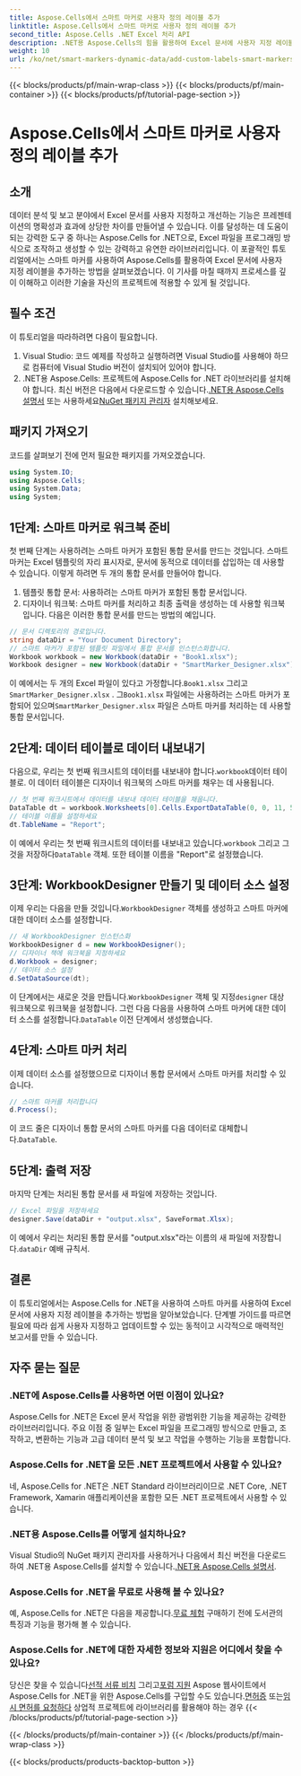 ```yaml
---
title: Aspose.Cells에서 스마트 마커로 사용자 정의 레이블 추가
linktitle: Aspose.Cells에서 스마트 마커로 사용자 정의 레이블 추가
second_title: Aspose.Cells .NET Excel 처리 API
description: .NET용 Aspose.Cells의 힘을 활용하여 Excel 문서에 사용자 지정 레이블과 스마트 마커를 추가하세요. 이 단계별 튜토리얼을 따라 동적이고 시각적으로 매력적인 보고서를 만들어 보세요.
weight: 10
url: /ko/net/smart-markers-dynamic-data/add-custom-labels-smart-markers/
---
```


{{< blocks/products/pf/main-wrap-class >}}
{{< blocks/products/pf/main-container >}}
{{< blocks/products/pf/tutorial-page-section >}}

# Aspose.Cells에서 스마트 마커로 사용자 정의 레이블 추가

## 소개
데이터 분석 및 보고 분야에서 Excel 문서를 사용자 지정하고 개선하는 기능은 프레젠테이션의 명확성과 효과에 상당한 차이를 만들어낼 수 있습니다. 이를 달성하는 데 도움이 되는 강력한 도구 중 하나는 Aspose.Cells for .NET으로, Excel 파일을 프로그래밍 방식으로 조작하고 생성할 수 있는 강력하고 유연한 라이브러리입니다.
이 포괄적인 튜토리얼에서는 스마트 마커를 사용하여 Aspose.Cells를 활용하여 Excel 문서에 사용자 지정 레이블을 추가하는 방법을 살펴보겠습니다. 이 기사를 마칠 때까지 프로세스를 깊이 이해하고 이러한 기술을 자신의 프로젝트에 적용할 수 있게 될 것입니다.
## 필수 조건
이 튜토리얼을 따라하려면 다음이 필요합니다.
1. Visual Studio: 코드 예제를 작성하고 실행하려면 Visual Studio를 사용해야 하므로 컴퓨터에 Visual Studio 버전이 설치되어 있어야 합니다.
2.  .NET용 Aspose.Cells: 프로젝트에 Aspose.Cells for .NET 라이브러리를 설치해야 합니다. 최신 버전은 다음에서 다운로드할 수 있습니다.[.NET용 Aspose.Cells 설명서](https://reference.aspose.com/cells/net/) 또는 사용하세요[NuGet 패키지 관리자](https://www.nuget.org/packages/Aspose.Cells/) 설치해보세요.
## 패키지 가져오기
코드를 살펴보기 전에 먼저 필요한 패키지를 가져오겠습니다.
```csharp
using System.IO;
using Aspose.Cells;
using System.Data;
using System;
```
## 1단계: 스마트 마커로 워크북 준비
첫 번째 단계는 사용하려는 스마트 마커가 포함된 통합 문서를 만드는 것입니다. 스마트 마커는 Excel 템플릿의 자리 표시자로, 문서에 동적으로 데이터를 삽입하는 데 사용할 수 있습니다.
이렇게 하려면 두 개의 통합 문서를 만들어야 합니다.
1. 템플릿 통합 문서: 사용하려는 스마트 마커가 포함된 통합 문서입니다.
2. 디자이너 워크북: 스마트 마커를 처리하고 최종 출력을 생성하는 데 사용할 워크북입니다.
다음은 이러한 통합 문서를 만드는 방법의 예입니다.
```csharp
// 문서 디렉토리의 경로입니다.
string dataDir = "Your Document Directory";
// 스마트 마커가 포함된 템플릿 파일에서 통합 문서를 인스턴스화합니다.
Workbook workbook = new Workbook(dataDir + "Book1.xlsx");
Workbook designer = new Workbook(dataDir + "SmartMarker_Designer.xlsx");
```
 이 예에서는 두 개의 Excel 파일이 있다고 가정합니다.`Book1.xlsx` 그리고`SmartMarker_Designer.xlsx` . 그`Book1.xlsx` 파일에는 사용하려는 스마트 마커가 포함되어 있으며`SmartMarker_Designer.xlsx` 파일은 스마트 마커를 처리하는 데 사용할 통합 문서입니다.
## 2단계: 데이터 테이블로 데이터 내보내기
 다음으로, 우리는 첫 번째 워크시트의 데이터를 내보내야 합니다.`workbook`데이터 테이블로. 이 데이터 테이블은 디자이너 워크북의 스마트 마커를 채우는 데 사용됩니다.
```csharp
// 첫 번째 워크시트에서 데이터를 내보내 데이터 테이블을 채웁니다.
DataTable dt = workbook.Worksheets[0].Cells.ExportDataTable(0, 0, 11, 5, true);
// 테이블 이름을 설정하세요
dt.TableName = "Report";
```
 이 예에서 우리는 첫 번째 워크시트의 데이터를 내보내고 있습니다.`workbook` 그리고 그것을 저장하다`DataTable` 객체. 또한 테이블 이름을 "Report"로 설정했습니다.
## 3단계: WorkbookDesigner 만들기 및 데이터 소스 설정
 이제 우리는 다음을 만들 것입니다.`WorkbookDesigner` 객체를 생성하고 스마트 마커에 대한 데이터 소스를 설정합니다.
```csharp
// 새 WorkbookDesigner 인스턴스화
WorkbookDesigner d = new WorkbookDesigner();
// 디자이너 책에 워크북을 지정하세요
d.Workbook = designer;
// 데이터 소스 설정
d.SetDataSource(dt);
```
 이 단계에서는 새로운 것을 만듭니다.`WorkbookDesigner` 객체 및 지정`designer` 대상 워크북으로 워크북을 설정합니다. 그런 다음 다음을 사용하여 스마트 마커에 대한 데이터 소스를 설정합니다.`DataTable` 이전 단계에서 생성했습니다.
## 4단계: 스마트 마커 처리
이제 데이터 소스를 설정했으므로 디자이너 통합 문서에서 스마트 마커를 처리할 수 있습니다.
```csharp
// 스마트 마커를 처리합니다
d.Process();
```
이 코드 줄은 디자이너 통합 문서의 스마트 마커를 다음 데이터로 대체합니다.`DataTable`.
## 5단계: 출력 저장
마지막 단계는 처리된 통합 문서를 새 파일에 저장하는 것입니다.
```csharp
// Excel 파일을 저장하세요
designer.Save(dataDir + "output.xlsx", SaveFormat.Xlsx);
```
 이 예에서 우리는 처리된 통합 문서를 "output.xlsx"라는 이름의 새 파일에 저장합니다.`dataDir` 예배 규칙서.
## 결론
이 튜토리얼에서는 Aspose.Cells for .NET을 사용하여 스마트 마커를 사용하여 Excel 문서에 사용자 지정 레이블을 추가하는 방법을 알아보았습니다. 단계별 가이드를 따르면 필요에 따라 쉽게 사용자 지정하고 업데이트할 수 있는 동적이고 시각적으로 매력적인 보고서를 만들 수 있습니다.
## 자주 묻는 질문
### .NET에 Aspose.Cells를 사용하면 어떤 이점이 있나요?
Aspose.Cells for .NET은 Excel 문서 작업을 위한 광범위한 기능을 제공하는 강력한 라이브러리입니다. 주요 이점 중 일부는 Excel 파일을 프로그래밍 방식으로 만들고, 조작하고, 변환하는 기능과 고급 데이터 분석 및 보고 작업을 수행하는 기능을 포함합니다.
### Aspose.Cells for .NET을 모든 .NET 프로젝트에서 사용할 수 있나요?
네, Aspose.Cells for .NET은 .NET Standard 라이브러리이므로 .NET Core, .NET Framework, Xamarin 애플리케이션을 포함한 모든 .NET 프로젝트에서 사용할 수 있습니다.
### .NET용 Aspose.Cells를 어떻게 설치하나요?
 Visual Studio의 NuGet 패키지 관리자를 사용하거나 다음에서 최신 버전을 다운로드하여 .NET용 Aspose.Cells를 설치할 수 있습니다.[.NET용 Aspose.Cells 설명서](https://reference.aspose.com/cells/net/).
### Aspose.Cells for .NET을 무료로 사용해 볼 수 있나요?
 예, Aspose.Cells for .NET은 다음을 제공합니다.[무료 체험](https://releases.aspose.com/) 구매하기 전에 도서관의 특징과 기능을 평가해 볼 수 있습니다.
### Aspose.Cells for .NET에 대한 자세한 정보와 지원은 어디에서 찾을 수 있나요?
 당신은 찾을 수 있습니다[선적 서류 비치](https://reference.aspose.com/cells/net/) 그리고[포럼 지원](https://forum.aspose.com/c/cells/9) Aspose 웹사이트에서 Aspose.Cells for .NET을 위한 Aspose.Cells를 구입할 수도 있습니다.[면허증](https://purchase.aspose.com/buy) 또는[임시 면허를 요청하다](https://purchase.aspose.com/temporary-license/) 상업적 프로젝트에 라이브러리를 활용해야 하는 경우
{{< /blocks/products/pf/tutorial-page-section >}}

{{< /blocks/products/pf/main-container >}}
{{< /blocks/products/pf/main-wrap-class >}}

{{< blocks/products/products-backtop-button >}}

